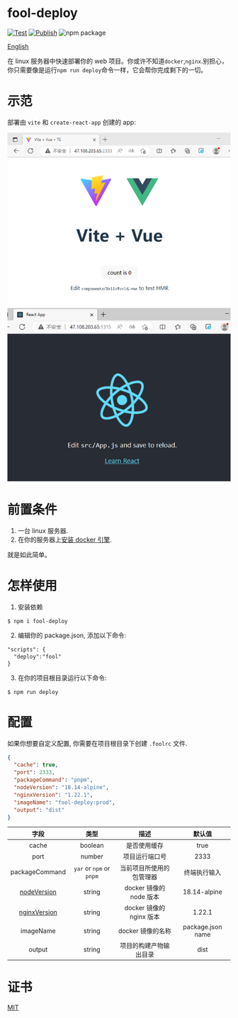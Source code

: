 # fool-deploy

[![Test](https://github.com/thomas-void0/fool-deploy/actions/workflows/test.yml/badge.svg)](https://github.com/thomas-void0/fool-deploy/actions/workflows/test.yml)
[![Publish](https://github.com/thomas-void0/fool-deploy/actions/workflows/publish.yml/badge.svg)](https://github.com/thomas-void0/fool-deploy/actions/workflows/publish.yml) <img src="https://img.shields.io/npm/v/fool-deploy.svg" alt="npm package">

[English](./README.md)

在 linux 服务器中快速部署你的 web 项目。你或许不知道`docker`,`nginx`.别担心，你只需要像是运行`npm run deploy`命令一样，它会帮你完成剩下的一切。

# 示范

部署由 `vite` 和 `create-react-app` 创建的 app:

![vite](./img/vite-vue.jpg)
![create-react-app](./img/create-react-app.jpg)

# 前置条件

1. 一台 linux 服务器.
2. 在你的服务器上[安装 docker 引擎](https://docs.docker.com/engine/install/centos/).

就是如此简单。

# 怎样使用

1. 安装依赖

```shell
$ npm i fool-deploy
```

2. 编辑你的 package.json, 添加以下命令:

```shell
"scripts": {
  "deploy":"fool"
}
```

3. 在你的项目根目录运行以下命令:

```shell
$ npm run deploy
```

# 配置

如果你想要自定义配置, 你需要在项目根目录下创建 `.foolrc` 文件.

```json
{
  "cache": true,
  "port": 2333,
  "packageCommand": "pnpm",
  "nodeVersion": "18.14-alpine",
  "nginxVersion": "1.22.1",
  "imageName": "fool-deploy:prod",
  "output": "dist"
}
```

|                      字段                      |           类型           |           描述           |      默认值       |
| :--------------------------------------------: | :----------------------: | :----------------------: | :---------------: |
|                     cache                      |         boolean          |       是否使用缓存       |       true        |
|                      port                      |          number          |      项目运行端口号      |       2333        |
|                 packageCommand                 | `yar` or `npm` or `pnpm` | 当前项目所使用的包管理器 |   终端执行输入    |
|  [nodeVersion](https://hub.docker.com/_/node)  |          string          | docker 镜像的 node 版本  |   18.14-alpine    |
| [nginxVersion](https://hub.docker.com/_/nginx) |          string          | docker 镜像的 nginx 版本 |      1.22.1       |
|                   imageName                    |          string          |    docker 镜像的名称     | package.json name |
|                     output                     |          string          |  项目的构建产物输出目录  |       dist        |

# 证书

[MIT](./LICENSE)
